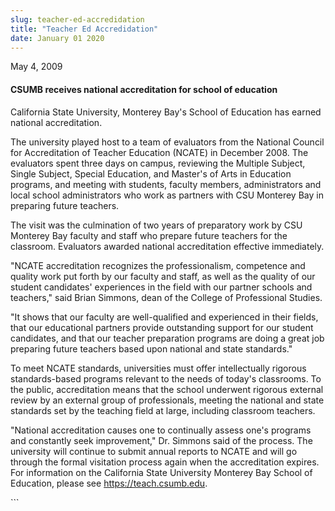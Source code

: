 ```yaml
---
slug: teacher-ed-accredidation
title: "Teacher Ed Accredidation"
date: January 01 2020
---
```


 
<p>May 4, 2009</p>
<h4>CSUMB receives national accreditation for school of education</h4>
<p>
  California State University, Monterey Bay's School of Education has earned
  national accreditation.
</p>
<p>
  The university played host to a team of evaluators from the National Council
  for Accreditation of Teacher Education (NCATE) in December 2008. The
  evaluators spent three days on campus, reviewing the Multiple Subject, Single
  Subject, Special Education, and Master's of Arts in Education programs, and
  meeting with students, faculty members, administrators and local school
  administrators who work as partners with CSU Monterey Bay in preparing future
  teachers.
</p>
<p>
  The visit was the culmination of two years of preparatory work by CSU Monterey
  Bay faculty and staff who prepare future teachers for the classroom.
  Evaluators awarded national accreditation effective immediately.
</p>
<p>
  "NCATE accreditation recognizes the professionalism, competence and quality
  work put forth by our faculty and staff, as well as the quality of our student
  candidates' experiences in the field with our partner schools and teachers,"
  said Brian Simmons, dean of the College of Professional Studies.
</p>
<p>
  "It shows that our faculty are well-qualified and experienced in their fields,
  that our educational partners provide outstanding support for our student
  candidates, and that our teacher preparation programs are doing a great job
  preparing future teachers based upon national and state standards."
</p>
<p>
  To meet NCATE standards, universities must offer intellectually rigorous
  standards-based programs relevant to the needs of today's classrooms. To the
  public, accreditation means that the school underwent rigorous external review
  by an external group of professionals, meeting the national and state
  standards set by the teaching field at large, including classroom teachers.
</p>
<p>
  "National accreditation causes one to continually assess one's programs and
  constantly seek improvement," Dr. Simmons said of the process. The university
  will continue to submit annual reports to NCATE and will go through the formal
  visitation process again when the accreditation expires. For information on
  the California State University Monterey Bay School of Education, please see
  <a href="https://teach.csumb.edu" title="https://teach.csumb.edu"
    >https://teach.csumb.edu</a
  >.
</p>
```
